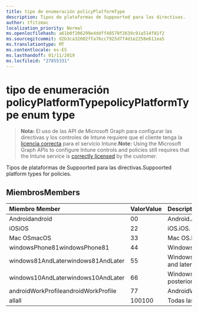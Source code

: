 ```yaml
---
title: tipo de enumeración policyPlatformType
description: Tipos de plataformas de Suppoorted para las directivas.
author: tfitzmac
localization_priority: Normal
ms.openlocfilehash: a61b0f206299e4ddff48570f2639c91a514f81f2
ms.sourcegitcommit: d2b3ca32602ffa76cc7925d7f4d1e2258e611ea5
ms.translationtype: MT
ms.contentlocale: es-ES
ms.lasthandoff: 01/11/2019
ms.locfileid: "27855331"
---
```

# <a name="policyplatformtype-enum-type"></a><span data-ttu-id="06440-103">tipo de enumeración policyPlatformType</span><span class="sxs-lookup"><span data-stu-id="06440-103">policyPlatformType enum type</span></span>

> <span data-ttu-id="06440-104">**Nota:** El uso de las API de Microsoft Graph para configurar las directivas y los controles de Intune requiere que el cliente tenga la [licencia correcta](https://go.microsoft.com/fwlink/?linkid=839381) para el servicio Intune.</span><span class="sxs-lookup"><span data-stu-id="06440-104">**Note:** Using the Microsoft Graph APIs to configure Intune controls and policies still requires that the Intune service is [correctly licensed](https://go.microsoft.com/fwlink/?linkid=839381) by the customer.</span></span>

<span data-ttu-id="06440-105">Tipos de plataformas de Suppoorted para las directivas.</span><span class="sxs-lookup"><span data-stu-id="06440-105">Suppoorted platform types for policies.</span></span>
## <a name="members"></a><span data-ttu-id="06440-106">Miembros</span><span class="sxs-lookup"><span data-stu-id="06440-106">Members</span></span>
|<span data-ttu-id="06440-107">Miembro	</span><span class="sxs-lookup"><span data-stu-id="06440-107">Member</span></span>|<span data-ttu-id="06440-108">Valor</span><span class="sxs-lookup"><span data-stu-id="06440-108">Value</span></span>|<span data-ttu-id="06440-109">Description</span><span class="sxs-lookup"><span data-stu-id="06440-109">Description</span></span>|
|:---|:---|:---|
|<span data-ttu-id="06440-110">Android</span><span class="sxs-lookup"><span data-stu-id="06440-110">android</span></span>|<span data-ttu-id="06440-111">0</span><span class="sxs-lookup"><span data-stu-id="06440-111">0</span></span>|<span data-ttu-id="06440-112">Android.</span><span class="sxs-lookup"><span data-stu-id="06440-112">Android.</span></span>|
|<span data-ttu-id="06440-113">iOS</span><span class="sxs-lookup"><span data-stu-id="06440-113">iOS</span></span>|<span data-ttu-id="06440-114">2</span><span class="sxs-lookup"><span data-stu-id="06440-114">2</span></span>|<span data-ttu-id="06440-115">iOS.</span><span class="sxs-lookup"><span data-stu-id="06440-115">iOS.</span></span>|
|<span data-ttu-id="06440-116">Mac OS</span><span class="sxs-lookup"><span data-stu-id="06440-116">macOS</span></span>|<span data-ttu-id="06440-117">3</span><span class="sxs-lookup"><span data-stu-id="06440-117">3</span></span>|<span data-ttu-id="06440-118">Mac OS.</span><span class="sxs-lookup"><span data-stu-id="06440-118">MacOS.</span></span>|
|<span data-ttu-id="06440-119">windowsPhone81</span><span class="sxs-lookup"><span data-stu-id="06440-119">windowsPhone81</span></span>|<span data-ttu-id="06440-120">4</span><span class="sxs-lookup"><span data-stu-id="06440-120">4</span></span>|<span data-ttu-id="06440-121">WindowsPhone 8.1.</span><span class="sxs-lookup"><span data-stu-id="06440-121">WindowsPhone 8.1.</span></span>|
|<span data-ttu-id="06440-122">windows81AndLater</span><span class="sxs-lookup"><span data-stu-id="06440-122">windows81AndLater</span></span>|<span data-ttu-id="06440-123">5</span><span class="sxs-lookup"><span data-stu-id="06440-123">5</span></span>|<span data-ttu-id="06440-124">Windows 8.1 y posterior</span><span class="sxs-lookup"><span data-stu-id="06440-124">Windows 8.1 and later</span></span>|
|<span data-ttu-id="06440-125">windows10AndLater</span><span class="sxs-lookup"><span data-stu-id="06440-125">windows10AndLater</span></span>|<span data-ttu-id="06440-126">6</span><span class="sxs-lookup"><span data-stu-id="06440-126">6</span></span>|<span data-ttu-id="06440-127">Windows 10 y versiones posteriores.</span><span class="sxs-lookup"><span data-stu-id="06440-127">Windows 10 and later.</span></span>|
|<span data-ttu-id="06440-128">androidWorkProfile</span><span class="sxs-lookup"><span data-stu-id="06440-128">androidWorkProfile</span></span>|<span data-ttu-id="06440-129">7</span><span class="sxs-lookup"><span data-stu-id="06440-129">7</span></span>|<span data-ttu-id="06440-130">AndroidWorkProfile.</span><span class="sxs-lookup"><span data-stu-id="06440-130">AndroidWorkProfile.</span></span>|
|<span data-ttu-id="06440-131">all</span><span class="sxs-lookup"><span data-stu-id="06440-131">all</span></span>|<span data-ttu-id="06440-132">100</span><span class="sxs-lookup"><span data-stu-id="06440-132">100</span></span>|<span data-ttu-id="06440-133">Todas las plataformas.</span><span class="sxs-lookup"><span data-stu-id="06440-133">All platforms.</span></span>|



